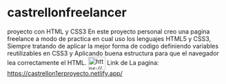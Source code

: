 # castrellonfreelancer
proyecto con HTML y CSS3 
En este proyecto personal creo una pagina freelance a modo de practica en cual uso los lenguajes HTML5 y CSS3, Siempre tratando de 
aplicar la mejor forma de codigo definiendo variables reutilizables en CSS3 y Aplicando buena estructura para que el navegador 
lea correctamente el HTML.
<img align="center" src="https://raw.githubusercontent.com/rahuldkjain/github-profile-readme-generator/master/src/images/icons/Social/linked-in-alt.svg" alt="https://www.linkedin.com/in/franco-nicol%c3%a1s-saavedra-955243192/" height="30" width="40" style="max-width: 100%;">
Link de La pagina: https://castrellon1erproyecto.netlify.app/
